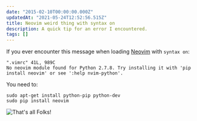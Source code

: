 ```yaml
---
date: "2015-02-10T00:00:00.000Z"
updatedAt: "2021-05-24T12:52:56.515Z"
title: Neovim weird thing with syntax on
description: A quick tip for an error I encountered.
tags: []
---
```


If you ever encounter this message when loading [Neovim](http://neovim.org) with `syntax on`:

```text
".vimrc" 41L, 989C
No neovim module found for Python 2.7.8. Try installing it with 'pip install neovim' or see ':help nvim-python'.
```

You need to:

```shell
sudo apt-get install python-pip python-dev
sudo pip install neovim
```

![That's all Folks!](/contentful/1DktW2XUbZKaYxK1lkSvP6/f5a92ac49bab8e5c31984287e2b54407/3082315.jpg)

